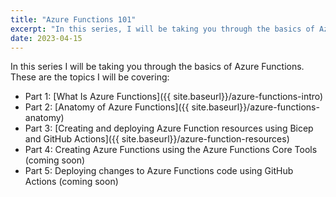 ```yaml
---
title: "Azure Functions 101"
excerpt: "In this series, I will be taking you through the basics of Azure Functions."
date: 2023-04-15
---
```


In this series I will be taking you through the basics of Azure Functions. These are the topics I will be covering:

- Part 1: [What Is Azure Functions]({{ site.baseurl}}/azure-functions-intro)
- Part 2: [Anatomy of Azure Functions]({{ site.baseurl}}/azure-functions-anatomy)
- Part 3: [Creating and deploying Azure Function resources using Bicep and GitHub Actions]({{ site.baseurl}}/azure-function-resources)
- Part 4: Creating Azure Functions using the Azure Functions Core Tools (coming soon)
- Part 5: Deploying changes to Azure Functions code using GitHub Actions (coming soon)
